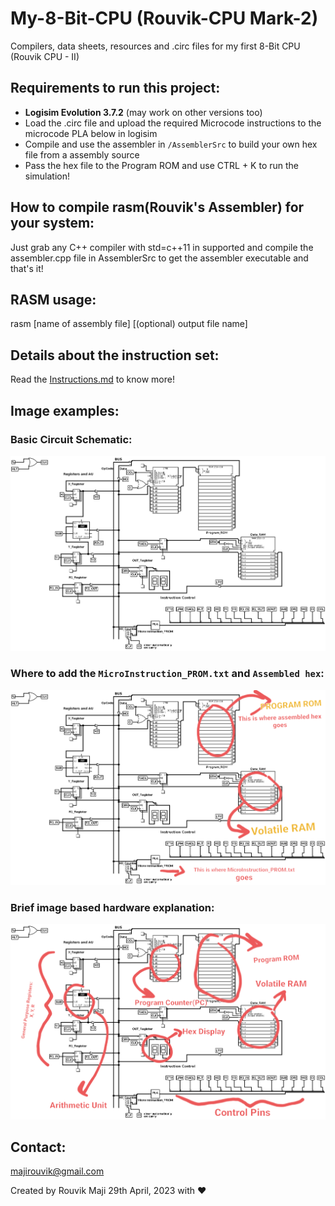 # My-8-Bit-CPU (Rouvik-CPU Mark-2)
Compilers, data sheets, resources and .circ files for my first 8-Bit CPU (Rouvik CPU - II)

## Requirements to run this project:
- <b>Logisim Evolution 3.7.2</b> (may work on other versions too)
- Load the .circ file and upload the required Microcode instructions to the microcode PLA below in logisim
- Compile and use the assembler in `/AssemblerSrc` to build your own hex file from a assembly source
- Pass the hex file to the Program ROM and use CTRL + K to run the simulation!

## How to compile rasm(Rouvik's Assembler) for your system:
Just grab any C++ compiler with std=c++11 in supported and compile the assembler.cpp
file in AssemblerSrc to get the assembler executable and that's it!

## RASM usage:
rasm [name of assembly file] [(optional) output file name]

## Details about the instruction set:
Read the [Instructions.md](https://github.com/Rouvik/My-8-Bit-CPU/blob/main/Instructions.md) to know more!

## Image examples:

### Basic Circuit Schematic:
![8-Bit-CPU-Schematic](https://github.com/Rouvik/My-8-Bit-CPU/blob/main/Images/Circuit.png?raw=true)

### Where to add the `MicroInstruction_PROM.txt` and `Assembled hex`:
![MILoad.png](https://github.com/Rouvik/My-8-Bit-CPU/blob/main/Images/MI_And_Prog_Load.png?raw=true)

### Brief image based hardware explanation:
![Expl.png](https://github.com/Rouvik/My-8-Bit-CPU/blob/main/Images/Expl.png?raw=true)


## Contact:
[majirouvik@gmail.com](mailto:majirouvik@gmail.com)

Created by Rouvik Maji 29th April, 2023 with ♥️
